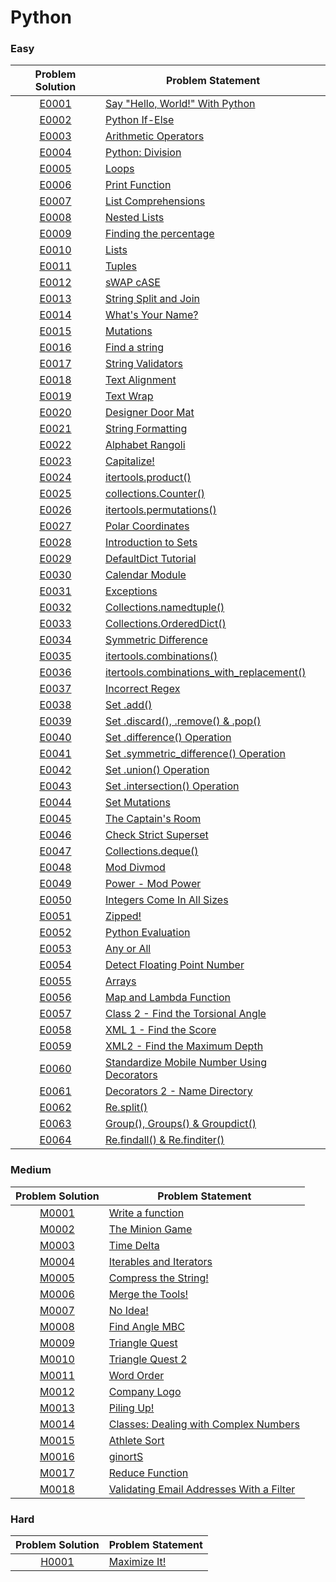 # Python

### Easy

|Problem Solution|Problem Statement|
|:--------------:|-----------------|
|[E0001]|[Say "Hello, World!" With Python]|
|[E0002]|[Python If-Else]|
|[E0003]|[Arithmetic Operators]|
|[E0004]|[Python: Division]|
|[E0005]|[Loops]|
|[E0006]|[Print Function]|
|[E0007]|[List Comprehensions]|
|[E0008]|[Nested Lists]|
|[E0009]|[Finding the percentage]|
|[E0010]|[Lists]|
|[E0011]|[Tuples]|
|[E0012]|[sWAP cASE]|
|[E0013]|[String Split and Join]|
|[E0014]|[What's Your Name?]|
|[E0015]|[Mutations]|
|[E0016]|[Find a string]|
|[E0017]|[String Validators]|
|[E0018]|[Text Alignment]|
|[E0019]|[Text Wrap]|
|[E0020]|[Designer Door Mat]|
|[E0021]|[String Formatting]|
|[E0022]|[Alphabet Rangoli]|
|[E0023]|[Capitalize!]|
|[E0024]|[itertools.product()]|
|[E0025]|[collections.Counter()]|
|[E0026]|[itertools.permutations()]|
|[E0027]|[Polar Coordinates]|
|[E0028]|[Introduction to Sets]|
|[E0029]|[DefaultDict Tutorial]|
|[E0030]|[Calendar Module]|
|[E0031]|[Exceptions]|
|[E0032]|[Collections.namedtuple()]|
|[E0033]|[Collections.OrderedDict()]|
|[E0034]|[Symmetric Difference]|
|[E0035]|[itertools.combinations()]|
|[E0036]|[itertools.combinations_with_replacement()]|
|[E0037]|[Incorrect Regex]|
|[E0038]|[Set .add()]|
|[E0039]|[Set .discard(), .remove() & .pop()]|
|[E0040]|[Set .difference() Operation]|
|[E0041]|[Set .symmetric_difference() Operation]|
|[E0042]|[Set .union() Operation]|
|[E0043]|[Set .intersection() Operation]|
|[E0044]|[Set Mutations]|
|[E0045]|[The Captain's Room]|
|[E0046]|[Check Strict Superset]|
|[E0047]|[Collections.deque()]|
|[E0048]|[Mod Divmod]|
|[E0049]|[Power - Mod Power]|
|[E0050]|[Integers Come In All Sizes]|
|[E0051]|[Zipped!]|
|[E0052]|[Python Evaluation]|
|[E0053]|[Any or All]|
|[E0054]|[Detect Floating Point Number]|
|[E0055]|[Arrays]|
|[E0056]|[Map and Lambda Function]|
|[E0057]|[Class 2 - Find the Torsional Angle]|
|[E0058]|[XML 1 - Find the Score]|
|[E0059]|[XML2 - Find the Maximum Depth]|
|[E0060]|[Standardize Mobile Number Using Decorators]|
|[E0061]|[Decorators 2 - Name Directory]|
|[E0062]|[Re.split()]|
|[E0063]|[Group(), Groups() & Groupdict()]|
|[E0064]|[Re.findall() & Re.finditer()]|

### Medium

|Problem Solution|Problem Statement|
|:--------------:|-----------------|
|[M0001]|[Write a function]|
|[M0002]|[The Minion Game]|
|[M0003]|[Time Delta]|
|[M0004]|[Iterables and Iterators]|
|[M0005]|[Compress the String!]|
|[M0006]|[Merge the Tools!]|
|[M0007]|[No Idea!]|
|[M0008]|[Find Angle MBC]|
|[M0009]|[Triangle Quest]|
|[M0010]|[Triangle Quest 2]|
|[M0011]|[Word Order]|
|[M0012]|[Company Logo]|
|[M0013]|[Piling Up!]|
|[M0014]|[Classes: Dealing with Complex Numbers]|
|[M0015]|[Athlete Sort]|
|[M0016]|[ginortS]|
|[M0017]|[Reduce Function]|
|[M0018]|[Validating Email Addresses With a Filter]|

### Hard

|Problem Solution|Problem Statement|
|:--------------:|-----------------|
|[H0001]|[Maximize It!]|

[//]: # (Easy)

[E0001]: Easy/E0001.py
[Say "Hello, World!" With Python]: https://www.hackerrank.com/challenges/py-hello-world/problem

[E0002]: Easy/E0002.py
[Python If-Else]: https://www.hackerrank.com/challenges/py-if-else/problem

[E0003]: Easy/E0003.py
[Arithmetic Operators]: https://www.hackerrank.com/challenges/python-arithmetic-operators/problem

[E0004]: Easy/E0004.py
[Python: Division]: https://www.hackerrank.com/challenges/python-division/problem

[E0005]: Easy/E0005.py
[Loops]: https://www.hackerrank.com/challenges/python-loops/problem

[E0006]: Easy/E0006.py
[Print Function]: https://www.hackerrank.com/challenges/python-print/problem

[E0007]: Easy/E0007.py
[List Comprehensions]: https://www.hackerrank.com/challenges/list-comprehensions/problem

[E0008]: Easy/E0008.py
[Nested Lists]: https://www.hackerrank.com/challenges/nested-list/problem

[E0009]: Easy/E0009.py
[Finding the percentage]: https://www.hackerrank.com/challenges/finding-the-percentage/problem

[E0010]: Easy/E0010.py
[Lists]: https://www.hackerrank.com/challenges/python-lists/problem

[E0011]: Easy/E0011.py
[Tuples]: https://www.hackerrank.com/challenges/python-tuples/problem

[E0012]: Easy/E0012.py
[sWAP cASE]: https://www.hackerrank.com/challenges/swap-case/problem

[E0013]: Easy/E0013.py
[String Split and Join]: https://www.hackerrank.com/challenges/python-string-split-and-join/problem

[E0014]: Easy/E0014.py
[What's Your Name?]: https://www.hackerrank.com/challenges/whats-your-name/problem

[E0015]: Easy/E0015.py
[Mutations]: https://www.hackerrank.com/challenges/python-mutations/problem

[E0016]: Easy/E0016.py
[Find a string]: https://www.hackerrank.com/challenges/find-a-string/problem

[E0017]: Easy/E0017.py
[String Validators]: https://www.hackerrank.com/challenges/string-validators/problem

[E0018]: Easy/E0018.py
[Text Alignment]: https://www.hackerrank.com/challenges/text-alignment/problem

[E0019]: Easy/E0019.py
[Text Wrap]: https://www.hackerrank.com/challenges/text-wrap/problem

[E0020]: Easy/E0020.py
[Designer Door Mat]: https://www.hackerrank.com/challenges/designer-door-mat/problem

[E0021]: Easy/E0021.py
[String Formatting]: https://www.hackerrank.com/challenges/python-string-formatting/problem

[E0022]: Easy/E0022.py
[Alphabet Rangoli]: https://www.hackerrank.com/challenges/alphabet-rangoli/problem

[E0023]: Easy/E0023.py
[Capitalize!]: https://www.hackerrank.com/challenges/capitalize/problem

[E0024]: Easy/E0024.py
[itertools.product()]: https://www.hackerrank.com/challenges/itertools-product/problem

[E0025]: Easy/E0025.py
[collections.Counter()]: https://www.hackerrank.com/challenges/collections-counter/problem

[E0026]: Easy/E0026.py
[itertools.permutations()]: https://www.hackerrank.com/challenges/itertools-permutations/problem

[E0027]: Easy/E0027.py
[Polar Coordinates]: https://www.hackerrank.com/challenges/polar-coordinates/problem

[E0028]: Easy/E0028.py
[Introduction to Sets]: https://www.hackerrank.com/challenges/py-introduction-to-sets/problem

[E0029]: Easy/E0029.py
[DefaultDict Tutorial]: https://www.hackerrank.com/challenges/defaultdict-tutorial/problem

[E0030]: Easy/E0030.py
[Calendar Module]: https://www.hackerrank.com/challenges/calendar-module/problem

[E0031]: Easy/E0031.py
[Exceptions]: https://www.hackerrank.com/challenges/exceptions/problem

[E0032]: Easy/E0032.py
[Collections.namedtuple()]: https://www.hackerrank.com/challenges/py-collections-namedtuple/problem

[E0033]: Easy/E0033.py
[Collections.OrderedDict()]: https://www.hackerrank.com/challenges/py-collections-ordereddict/problem

[E0034]: Easy/E0034.py
[Symmetric Difference]: https://www.hackerrank.com/challenges/symmetric-difference/problem

[E0035]: Easy/E0035.py
[itertools.combinations()]: https://www.hackerrank.com/challenges/itertools-combinations/problem

[E0036]: Easy/E0036.py
[itertools.combinations_with_replacement()]: https://www.hackerrank.com/challenges/itertools-combinations-with-replacement/problem

[E0037]: Easy/E0037.py
[Incorrect Regex]: https://www.hackerrank.com/challenges/incorrect-regex/problem

[E0038]: Easy/E0038.py
[Set .add()]: https://www.hackerrank.com/challenges/py-set-add/problem

[E0039]: Easy/E0039.py
[Set .discard(), .remove() & .pop()]: https://www.hackerrank.com/challenges/py-set-discard-remove-pop/problem

[E0040]: Easy/E0040.py
[Set .difference() Operation]: https://www.hackerrank.com/challenges/py-set-difference-operation/problem

[E0041]: Easy/E0041.py
[Set .symmetric_difference() Operation]: https://www.hackerrank.com/challenges/py-set-symmetric-difference-operation/problem

[E0042]: Easy/E0042.py
[Set .union() Operation]: https://www.hackerrank.com/challenges/py-set-union/problem

[E0043]: Easy/E0043.py
[Set .intersection() Operation]: https://www.hackerrank.com/challenges/py-set-intersection-operation/problem

[E0044]: Easy/E0044.py
[Set Mutations]: https://www.hackerrank.com/challenges/py-set-mutations/problem

[E0045]: Easy/E0045.py
[The Captain's Room]: https://www.hackerrank.com/challenges/py-the-captains-room/problem

[E0046]: Easy/E0046.py
[Check Strict Superset]: https://www.hackerrank.com/challenges/py-check-strict-superset/problem

[E0047]: Easy/E0047.py
[Collections.deque()]: https://www.hackerrank.com/challenges/py-collections-deque/problem

[E0048]: Easy/E0048.py
[Mod Divmod]: https://www.hackerrank.com/challenges/python-mod-divmod/problem

[E0049]: Easy/E0049.py
[Power - Mod Power]: https://www.hackerrank.com/challenges/python-power-mod-power/problem

[E0050]: Easy/E0050.py
[Integers Come In All Sizes]: https://www.hackerrank.com/challenges/python-integers-come-in-all-sizes/problem

[E0051]: Easy/E0051.py
[Zipped!]: https://www.hackerrank.com/challenges/zipped/problem

[E0052]: Easy/E0052.py
[Python Evaluation]: https://www.hackerrank.com/challenges/python-eval/problem

[E0053]: Easy/E0053.py
[Any or All]: https://www.hackerrank.com/challenges/any-or-all/problem

[E0054]: Easy/E0054.py
[Detect Floating Point Number]: https://www.hackerrank.com/challenges/introduction-to-regex/problem

[E0055]: Easy/E0055.py
[Arrays]: https://www.hackerrank.com/challenges/np-arrays/problem

[E0056]: Easy/E0056.py
[Map and Lambda Function]: https://www.hackerrank.com/challenges/map-and-lambda-expression/problem

[E0057]: Easy/E0057.py
[Class 2 - Find the Torsional Angle]: https://www.hackerrank.com/challenges/class-2-find-the-torsional-angle/problem

[E0058]: Easy/E0058.py
[XML 1 - Find the Score]: https://www.hackerrank.com/challenges/xml-1-find-the-score/problem

[E0059]: Easy/E0059.py
[XML2 - Find the Maximum Depth]: https://www.hackerrank.com/challenges/xml2-find-the-maximum-depth/problem

[E0060]: Easy/E0060.py
[Standardize Mobile Number Using Decorators]: https://www.hackerrank.com/challenges/standardize-mobile-number-using-decorators/problem

[E0061]: Easy/E0061.py
[Decorators 2 - Name Directory]: https://www.hackerrank.com/challenges/decorators-2-name-directory/problem

[E0062]: Easy/E0062.py
[Re.split()]: https://www.hackerrank.com/challenges/re-split/problem

[E0063]: Easy/E0063.py
[Group(), Groups() & Groupdict()]: https://www.hackerrank.com/challenges/re-group-groups/problem

[E0064]: Easy/E0064.py
[Re.findall() & Re.finditer()]: https://www.hackerrank.com/challenges/re-findall-re-finditer/problem

[//]: # (Medium)

[M0001]: Medium/M0001.py
[Write a function]: https://www.hackerrank.com/challenges/write-a-function/problem

[M0002]: Medium/M0002.py
[The Minion Game]: https://www.hackerrank.com/challenges/the-minion-game/problem

[M0003]: Medium/M0003.py
[Time Delta]: https://www.hackerrank.com/challenges/python-time-delta/problem

[M0004]: Medium/M0004.py
[Iterables and Iterators]: https://www.hackerrank.com/challenges/iterables-and-iterators/problem

[M0005]: Medium/M0005.py
[Compress the String!]: https://www.hackerrank.com/challenges/compress-the-string/problem

[M0006]: Medium/M0006.py
[Merge the Tools!]: https://www.hackerrank.com/challenges/merge-the-tools/problem

[M0007]: Medium/M0007.py
[No Idea!]: https://www.hackerrank.com/challenges/no-idea/problem

[M0008]: Medium/M0008.py
[Find Angle MBC]: https://www.hackerrank.com/challenges/find-angle/problem

[M0009]: Medium/M0009.py
[Triangle Quest]: https://www.hackerrank.com/challenges/python-quest-1/problem

[M0010]: Medium/M0010.py
[Triangle Quest 2]: https://www.hackerrank.com/challenges/triangle-quest-2/problem

[M0011]: Medium/M0011.py
[Word Order]: https://www.hackerrank.com/challenges/word-order/problem

[M0012]: Medium/M0012.py
[Company Logo]: https://www.hackerrank.com/challenges/most-commons/problem

[M0013]: Medium/M0013.py
[Piling Up!]: https://www.hackerrank.com/challenges/piling-up/problem

[M0014]: Medium/M0014.py
[Classes: Dealing with Complex Numbers]: https://www.hackerrank.com/challenges/class-1-dealing-with-complex-numbers/problem

[M0015]: Medium/M0015.py
[Athlete Sort]: https://www.hackerrank.com/challenges/python-sort-sort/problem

[M0016]: Medium/M0016.py
[ginortS]: https://www.hackerrank.com/challenges/ginorts/problem

[M0017]: Medium/M0017.py
[Reduce Function]: https://www.hackerrank.com/challenges/reduce-function/problem

[M0018]: Medium/M0018.py
[Validating Email Addresses With a Filter]: https://www.hackerrank.com/challenges/validate-list-of-email-address-with-filter/problem

[//]: # (Hard)

[H0001]: Hard/H0001.py
[Maximize It!]: https://www.hackerrank.com/challenges/maximize-it/problem

[//]: # (EOF)